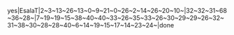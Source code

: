 yes|EsalaT|2~3~13~26~13~0~9~21~0~26~2~14~26~20~10~|32~32~31~68~36~28~|7~19~19~15~38~40~40~33~26~35~33~26~30~29~29~26~32~31~38~30~28~28~40~6~14~19~15~17~14~23~24~|done
